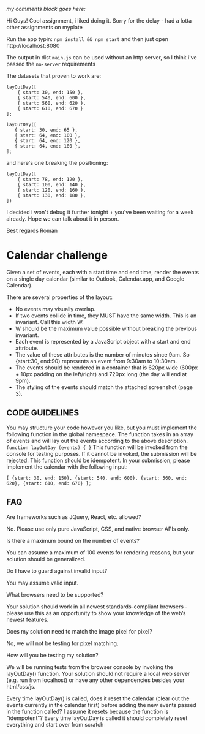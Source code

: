 _my comments block goes here:_

Hi Guys! Cool assignment, i liked doing it.
Sorry for the delay - had a lotta other assignments on myplate

Run the app typin: `npm install && npm start`
and then just open http://localhost:8080

The output in dist `main.js` can be used without an http server,
so I think i've passed the `no-server` requirements

The datasets that proven to work are:

```
layOutDay([
    { start: 30, end: 150 },
    { start: 540, end: 600 },
    { start: 560, end: 620 },
    { start: 610, end: 670 }
];

layOutDay([
   { start: 30, end: 65 },
   { start: 64, end: 100 },
   { start: 64, end: 120 },
   { start: 64, end: 180 },
];
```

and here's one breaking the positioning:
```
layOutDay([
    { start: 78, end: 120 },
    { start: 100, end: 140 },
    { start: 120, end: 160 },
    { start: 130, end: 180 },  
])
```

I decided i won't debug it further tonight + you've been waiting for a week already. Hope we can talk about it in person.

Best regards
Roman
# Calendar challenge
Given a set of events, each with a start time and end time, render the events on a single day
calendar (similar to Outlook, Calendar.app, and Google Calendar). 

There are several properties
of the layout:

* No events may visually overlap.
* If two events collide in time, they MUST have the same width. This is an invariant. Call
this width W.
* W should be the maximum value possible without breaking the previous invariant.
* Each event is represented by a JavaScript object with a start and end attribute.
* The value of these attributes is the number of minutes since 9am. So {start:30, end:90)
represents an event from 9:30am to 10:30am.
* The events should be rendered in a container that is 620px wide (600px + 10px
padding on the left/right) and 720px long (the day will end at 9pm).
* The styling of the events should match the attached screenshot (page 3).

## CODE GUIDELINES
You may structure your code however you like, but you must implement the following function
in the global namespace. The function takes in an array of events and will lay out the events
according to the above description.
`function layOutDay (events) { }`
This function will be invoked from the console for testing purposes. If it cannot be invoked, the
submission will be rejected. This function should be idempotent.
In your submission, please implement the calendar with the following input:

```
[ {start: 30, end: 150}, {start: 540, end: 600}, {start: 560, end: 620}, {start: 610, end: 670} ];
```

## FAQ
Are frameworks such as JQuery, React, etc. allowed?​ 

No. Please use only pure JavaScript,
CSS, and native browser APIs only.

Is there a maximum bound on the number of events? 

​You can assume a maximum of 100
events for rendering reasons, but your solution should be generalized.

Do I have to guard against invalid input?​ 

You may assume valid input.

What browsers need to be supported?​ 

Your solution should work in all newest
standards-compliant browsers - please use this as an opportunity to show your knowledge of
the web’s newest features.

Does my solution need to match the image pixel for pixel?​ 

No, we will not be testing for pixel
matching.

How will you be testing my solution?​ 

We will be running tests from the browser console by
invoking the layOutDay() function. Your solution should not require a local web server (e.g. run
from localhost) or have any other dependencies besides your html/css/js.

Every time layOutDay() is called, does it reset the calendar (clear out the events currently in
the calendar first) before adding the new events passed in the function called? I assume it
resets because the function is "idempotent"? ​Every time layOutDay is called it should
completely reset everything and start over from scratch